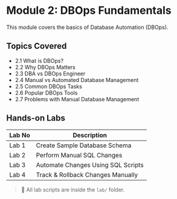 # Module 2: DBOps Fundamentals

This module covers the basics of Database Automation (DBOps).

## Topics Covered

- 2.1 What is DBOps?
- 2.2 Why DBOps Matters
- 2.3 DBA vs DBOps Engineer
- 2.4 Manual vs Automated Database Management
- 2.5 Common DBOps Tasks
- 2.6 Popular DBOps Tools
- 2.7 Problems with Manual Database Management

## Hands-on Labs

| Lab No | Description                                 |
|--------|---------------------------------------------|
| Lab 1  | Create Sample Database Schema               |
| Lab 2  | Perform Manual SQL Changes                  |
| Lab 3  | Automate Changes Using SQL Scripts          |
| Lab 4  | Track & Rollback Changes Manually           |

> 🧪 All lab scripts are inside the `lab/` folder.
